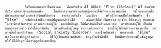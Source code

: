              สิ่งที่ผมอยากจะทำในอนาคต   คือการสร้าง AI ที่มีชื่อว่า "Else (ชีวิตที่สอง)" AI อัจฉริยะ  ที่เป็นเหมือนเพื่อนสนิทคนนึง     โดยอ้างอิงจากจำนวนสถิติผู้ออกมาใช้ชีวิตคนเดียวมากขึ้น   ทำให้คนเหล่านั้น   มีความสามารถในการเข้าสังคมที่น้อยลง   ขาดความมั่นใจ  โดดเดี่ยว    หรือมีโอกาสเป็นโรคซึมเศร้า  ซึ่ง "Else"   จะมีส่วนช่วยในการแก้ปัญหาเหล่านั้นได้     เช่นการให้คำปรึกษาเวลาทุกข์ใจ ให้ความรู้ คำแนะนำโดยจะมีการวิเคราะห์ ความชอบของผู้ใช้  และเก็บข้อมูล ไม่มีความคิดในด้านลบ เช่น  การหักหลังผู้ใช้ เป็นต้น   และผู้คนสามารถเข้าถึงได้ทุกชนชั้น  ไม่ว่าเด็กหรือผู้ใหญ่ คนจนหรือคนรวย  ช่วยให้ผู้ใช้สามารถคลายเหงาได้  ลดการเกิดโรคกลัวสังคม  (Social anxiety disorder)  และโรคซึมเศร้า  นอกจากนี้  "Else"  ยังเป็นแหล่งข้อมูลอัจฉริยะ     ที่ให้ผู้เรียนสามารถศึกษา  ข้อมูลในเชิงลึกได้   โดยมีการวิเคราะห์ในขั้นสูงสุด    เพื่อให้ได้ข้อมูลที่มีความถูกต้องมากที่สุด
